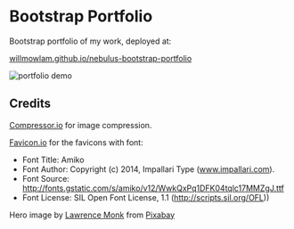 # Bootstrap Portfolio

Bootstrap portfolio of my work, deployed at:

[willmowlam.github.io/nebulus-bootstrap-portfolio](https://willmowlam.github.io/nebulus-bootstrap-portfolio/)

![portfolio demo](./assets/images/screenshot-bootstrap-portfolio.png)

## Credits

[Compressor.io](https://compressor.io/) for image compression.

[Favicon.io](https://favicon.io/) for the favicons with font:

- Font Title: Amiko
- Font Author: Copyright (c) 2014, Impallari Type (www.impallari.com).
- Font Source: http://fonts.gstatic.com/s/amiko/v12/WwkQxPq1DFK04tqlc17MMZgJ.ttf
- Font License: SIL Open Font License, 1.1 (http://scripts.sil.org/OFL))

Hero image by <a href="https://pixabay.com/users/lmonk72-731125/?utm_source=link-attribution&utm_medium=referral&utm_campaign=image&utm_content=944499">Lawrence Monk</a> from <a href="https://pixabay.com//?utm_source=link-attribution&utm_medium=referral&utm_campaign=image&utm_content=944499">Pixabay</a>
